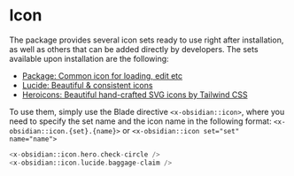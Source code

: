 # Icon

The package provides several icon sets ready to use right after installation, as well as others that can be added directly by developers. The sets available upon installation are the following:

* [Package: Common icon for loading, edit etc](https://github.com/emkcloud/obsidian-ui)
* [Lucide: Beautiful & consistent icons](https://lucide.dev/)
* [Heroicons: Beautiful hand-crafted SVG icons by Tailwind CSS](https://heroicons.com/)

To use them, simply use the Blade directive `<x-obsidian::icon>`, where you need to specify the set name and the icon name in the following format: `<x-obsidian::icon.{set}.{name}>` or `<x-obsidian::icon set="set" name="name">`

```php
<x-obsidian::icon.hero.check-circle /> 
<x-obsidian::icon.lucide.baggage-claim />
```